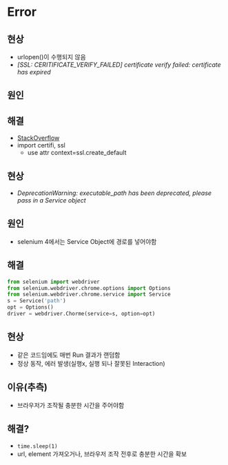 # Error

## 현상
- urlopen()이 수행되지 않음
- *[SSL: CERITIFICATE_VERIFY_FAILED] certificate verify failed: certificate has expired*

## 원인

## 해결
- [StackOverflow](https://stackoverflow.com/questions/27835619/urllib-and-ssl-certificate-verify-failed-error)
- import certifi, ssl
    - use attr context=ssl.create_default
    
## 현상
- *DeprecationWarning: executable_path has been deprecated, please pass in a Service object*

## 원인
- selenium 4에서는 Service Object에 경로를 넣어야함

## 해결
```python
from selenium import webdriver
from selenium.webdriver.chrome.options import Options
from selenium.webdriver.chrome.service import Service
s = Service('path')
opt = Options()
driver = webdriver.Chorme(service=s, option=opt)
```


## 현상
- 같은 코드임에도 매번 Run 결과가 랜덤함
- 정상 동작, 에러 발생(실행x, 실행 되나 잘못된 Interaction)

## 이유(추측)
- 브라우저가 조작될 충분한 시간을 주어야함

## 해결?
- `time.sleep(1)`
- url, element 가져오거나, 브라우저 조작 전후로 충분한 시간을 확보 
